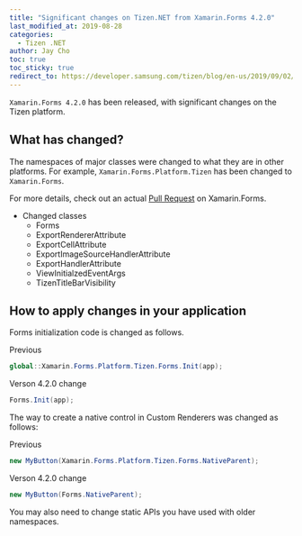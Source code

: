 ```yaml
---
title: "Significant changes on Tizen.NET from Xamarin.Forms 4.2.0"
last_modified_at: 2019-08-28
categories:
  - Tizen .NET
author: Jay Cho
toc: true
toc_sticky: true
redirect_to: https://developer.samsung.com/tizen/blog/en-us/2019/09/02/changes-to-tizennet-from-xamarinforms-420
---
```


`Xamarin.Forms 4.2.0` has been released, with significant changes on the Tizen platform.

## What has changed?
The namespaces of major classes were changed to what they are in other platforms. For example, `Xamarin.Forms.Platform.Tizen` has been changed to `Xamarin.Forms`.

For more details, check out an actual [Pull Request](https://github.com/xamarin/Xamarin.Forms/pull/7193) on Xamarin.Forms.

- Changed classes
  - Forms
  - ExportRendererAttribute
  - ExportCellAttribute
  - ExportImageSourceHandlerAttribute
  - ExportHandlerAttribute
  - ViewInitialzedEventArgs
  - TizenTitleBarVisibility

## How to apply changes in your application

Forms initialization code is changed as follows.

Previous
```cs
global::Xamarin.Forms.Platform.Tizen.Forms.Init(app);
```
Verson 4.2.0 change
```cs
Forms.Init(app);
```

The way to create a native control in Custom Renderers was changed as follows:

Previous
```cs
new MyButton(Xamarin.Forms.Platform.Tizen.Forms.NativeParent);
```

Verson 4.2.0 change
```cs
new MyButton(Forms.NativeParent);
```

You may also need to change static APIs you have used with older namespaces.
